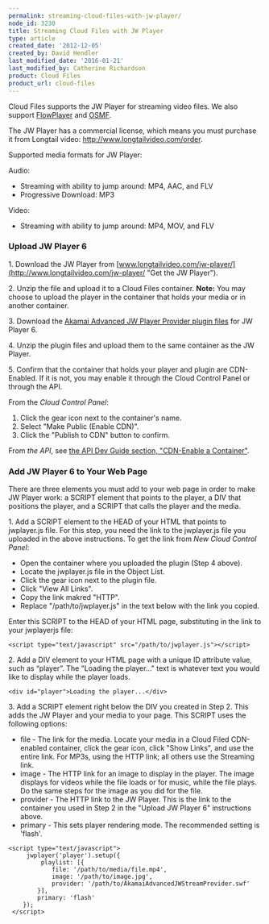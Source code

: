 ```yaml
---
permalink: streaming-cloud-files-with-jw-player/
node_id: 3230
title: Streaming Cloud Files with JW Player
type: article
created_date: '2012-12-05'
created_by: David Hendler
last_modified_date: '2016-01-21'
last_modified_by: Catherine Richardson
product: Cloud Files
product_url: cloud-files
---
```


Cloud Files supports the JW Player for streaming video files. We also
support
[FlowPlayer](/how-to/cloud-files-streaming-with-flowplayer-plugins)
and
[OSMF](/how-to/cloud-files-streaming-with-osmf-plugins).

The JW Player has a commercial license, which means you must purchase it
from Longtail video: <http://www.longtailvideo.com/order>.

Supported media formats for JW Player:

Audio:

-   Streaming with ability to jump around: MP4, AAC, and FLV
-   Progressive Download: MP3

Video:

-   Streaming with ability to jump around: MP4, MOV, and FLV



### Upload JW Player 6

1\. Download the JW Player from
[www.longtailvideo.com/jw-player/](http://www.longtailvideo.com/jw-player/ "Get the JW Player").

2\. Unzip the file and upload it to a Cloud Files container.
**Note:** You may choose to upload the player in the container that
holds your media or in another container.

3\. Download the [Akamai Advanced JW Player Provider plugin
files](http://mediapm.edgesuite.net/jw/) for JW Player 6.

4\. Unzip the plugin files and upload them to the same container as the
JW Player.

5\. Confirm that the container that holds your player and plugin are
CDN-Enabled. If it is not, you may enable it through the Cloud Control
Panel or through the API.

From the *Cloud Control Panel*:

1.  Click the gear icon next to the container's name.
2.  Select "Make Public (Enable CDN)".
3.  Click the "Publish to CDN" button to confirm.

From *the API*, see [the API Dev Guide section, "CDN-Enable a
Container"](http://docs.rackspace.com/files/api/v1/cf-devguide/content/PUT_enableDisableCDNcontainer_v1__account___container__CDN_Container_Services-d1e2632.html).



### Add JW Player 6 to Your Web Page

There are three elements you must add to your web page in order to make
JW Player work: a SCRIPT element that points to the player, a DIV that
positions the player, and a SCRIPT that calls the player and the media.

1\. Add a SCRIPT element to the HEAD of your HTML that points to
jwplayer.js file.
For this step, you need the link to the jwplayer.js file you uploaded in
the above instructions. To get the link from *New Cloud Control Panel*:

-   Open the container where you uploaded the plugin (Step 4 above).
-   Locate the jwplayer.js file in the Object List.
-   Click the gear icon next to the plugin file.
-   Click "View All Links".
-   Copy the link makred "HTTP".
-   Replace "/path/to/jwplayer.js" in the text below with the link
     you copied.

 Enter this SCRIPT to the HEAD of your HTML page, substituting in the
link to your jwplayerjs file:

``` {.MsoNormal}
<script type="text/javascript" src="/path/to/jwplayer.js"></script>
```

2\. Add a DIV element to your HTML page with a unique ID attribute value,
such as &ldquo;player&rdquo;. The "Loading the player..." text is whatever text you
would like to display while the player loads.

    <div id="player">Loading the player...</div>

3\. Add a SCRIPT element right below the DIV you created in Step 2. This
adds the JW Player and your media to your page.
This SCRIPT uses the following options:

-   file - The link for the media. Locate your media in a Cloud Filed
    CDN-enabled container, click the gear icon, click "Show Links", and
    use the entire link. For MP3s, using the HTTP link; all others use
    the Streaming link.
-   image - The HTTP link for an image to display in the player. The
    image displays for videos while the file loads or for music, while
    the file plays. Do the same steps for the image as you did for
    the file.
-   provider - The HTTP link to the JW Player. This is the link to the
    container you used in Step 2 in the "Upload JW Player 6"
    instructions above.
-   primary - This sets player rendering mode. The recommended setting
    is 'flash'.

<!-- -->

    <script type="text/javascript">
         jwplayer('player').setup({
             playlist: [{
                file: '/path/to/media/file.mp4',
                image: '/path/to/image.jpg',
                provider: '/path/to/AkamaiAdvancedJWStreamProvider.swf'
            }],
            primary: 'flash'
        });
     </script>



